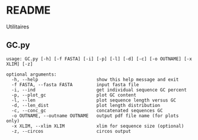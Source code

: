 # README #

Utilitaires

## GC.py  ##


    usage: GC.py [-h] [-f FASTA] [-i] [-p] [-l] [-d] [-c] [-o OUTNAME] [-x XLIM] [-z]
 
    optional arguments:
      -h, --help                      show this help message and exit
      -f FASTA, --fasta FASTA         input fasta file
	  -i, --ind                       get individual sequence GC percent
	  -p, --plot_gc                   plot GC content
	  -l, --len                       plot sequence length versus GC
	  -d, --len_dist                  plot length distribution
	  -c, --conc_gc                   concatenated sequences GC
	  -o OUTNAME, --outname OUTNAME   output pdf file name (for plots only)
	  -x XLIM, --xlim XLIM            xlim for sequence size (optional)
	  -z, --circos                    circos output
